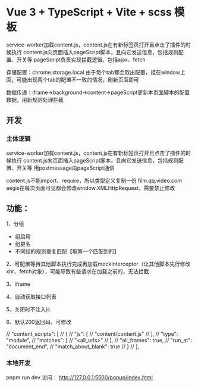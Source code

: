 # Vue 3 + TypeScript + Vite + scss 模板

service-worker加载content.js，content.js在有新标签页打开且点击了插件的时候执行
content.js向页面插入pageScript脚本，且向它发送信息，包括规则配置、开关等
pageScript负责实现拦截逻辑，包括ajax、fetch

存储配置：chrome.storage.local
由于每个tab都会取出配置，挂在window上面，可能出现两个tab的配置不一致的情况，刷新页面即可

数据传递：iframe->background->content->pageScript更新本页面脚本的配置数据，用新规则处理拦截


## 开发


### 主体逻辑
service-worker加载content.js，content.js在有新标签页打开且点击了插件的时候执行
content.js向页面插入pageScript脚本，且向它发送信息，包括规则配置、开关等
用postmessage向pageScript通信


content.js不能import、require，所以类型定义复制一份
film.qq.video.com aegis在每次页面可见都会修改window.XMLHttpRequest，需要禁止修改


## 功能：
1、分组
- 组启用
- 组更名
- 不同组的规则重复匹配【取第一个匹配到的】

2、可配置等待其他脚本执行完成再加载mockInterceptor（让其他脚本先行修改xhr、fetch对象），可能导致有些请求在加载之前的，无法拦截

3、iframe

4、自动获取接口列表

5、关闭时不注入js

6、默认200返回码，可修改

  // "content_scripts": [
  //   {
  //     "js": [
  //       "content/content.js"
  //     ],
  //     "type": "module",
  //     "matches": [
  //       "<all_urls>"
  //     ],
  //     "all_frames": true,
  //     "run_at": "document_end",
  //     "match_about_blank": true
  //   }
  // ],

### 本地开发
pnpm run dev
访问： http://127.0.0.1:5500/popup/index.html
